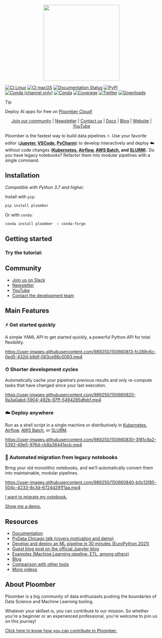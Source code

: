 <p align="center" width="100%">
  <img src="_static/logo.png" height="250">
</p>

[![CI Linux](https://github.com/ploomber/ploomber/actions/workflows/ci-unit-linux.yml/badge.svg)](https://github.com/ploomber/ploomber/actions/workflows/ci-unit-linux.yml/badge.svg)
[![CI macOS](https://github.com/ploomber/ploomber/actions/workflows/ci-unit-macos.yml/badge.svg)](https://github.com/ploomber/ploomber/actions/workflows/ci-unit-macos.yml/badge.svg)
[![Documentation Status](https://readthedocs.org/projects/ploomber/badge/?version=latest)](https://docs.ploomber.io/en/latest/?badge=latest)
[![PyPI](https://badge.fury.io/py/ploomber.svg)](https://badge.fury.io/py/ploomber)
[![Conda (channel only)](https://img.shields.io/conda/vn/conda-forge/ploomber)](https://anaconda.org/conda-forge/ploomber)
[![Conda](https://img.shields.io/conda/pn/conda-forge/ploomber)](https://anaconda.org/conda-forge/ploomber)
[![Coverage](https://coveralls.io/repos/github/ploomber/ploomber/badge.svg?branch=master)](https://coveralls.io/github/ploomber/ploomber?branch=master)
[![Twitter](https://img.shields.io/twitter/follow/ploomber?label=Follow&style=social)](https://twitter.com/intent/user?screen_name=ploomber)
[![Downloads](https://pepy.tech/badge/ploomber)](https://pepy.tech/project/ploomber)

> [!TIP]
> Deploy AI apps for free on [Ploomber Cloud!](https://ploomber.io/?utm_medium=github&utm_source=ploomber)

<p align="center">
  <a href="https://ploomber.io/community">Join our community</a>
  |
  <a href="https://share.hsforms.com/1E7Qa_OpcRPi_MV-segFsaAe6c2g">Newsletter</a>
  |
  <a href="mailto:contact@ploomber.io">Contact us</a>
  |
  <a href="https://docs.ploomber.io/">Docs</a>
  |
  <a href="https://ploomber.io/blog/">Blog</a>
  |  
  <a href="https://www.ploomber.io">Website</a>
  |
  <a href="https://www.youtube.com/channel/UCaIS5BMlmeNQE4-Gn0xTDXQ">YouTube</a>
</p>


Ploomber is the fastest way to build data pipelines ⚡️. Use your favorite editor (**[Jupyter](https://docs.ploomber.io/en/latest/user-guide/jupyter.html), [VSCode](https://docs.ploomber.io/en/latest/user-guide/editors.html), [PyCharm](https://docs.ploomber.io/en/latest/user-guide/editors.html)**) to develop interactively and deploy ☁️ without code changes (**[Kubernetes](https://soopervisor.readthedocs.io/en/latest/tutorials/kubernetes.html), [Airflow](https://soopervisor.readthedocs.io/en/latest/tutorials/airflow.html), [AWS Batch](https://soopervisor.readthedocs.io/en/latest/tutorials/aws-batch.html), and [SLURM](https://soopervisor.readthedocs.io/en/latest/tutorials/slurm.html)**). Do you have legacy notebooks? Refactor them into modular pipelines with a single command.


## Installation

*Compatible with Python 3.7 and higher.*

Install with `pip`:

```sh
pip install ploomber
```

Or with `conda`:

```sh
conda install ploomber -c conda-forge
```

## Getting started

### Try the tutorial:
<p>
  <a href="https://github.com/ploomber/projects/blob/master/guides/first-pipeline/README.md"> </a>
</p>

## Community

* [Join us on Slack](https://ploomber.io/community)
* [Newsletter](https://share.hsforms.com/1E7Qa_OpcRPi_MV-segFsaAe6c2g)
* [YouTube](https://www.youtube.com/channel/UCaIS5BMlmeNQE4-Gn0xTDXQ)
* [Contact the development team](mailto:contact@ploomber.io)

## Main Features

### ⚡️ Get started quickly

A simple YAML API to get started quickly, a powerful Python API for total flexibility.

https://user-images.githubusercontent.com/989250/150660813-fc289c6c-0ed5-432d-b6df-063ce98c0093.mp4

### ⏱ Shorter development cycles

Automatically cache your pipeline’s previous results and only re-compute tasks that have changed since your last execution.

https://user-images.githubusercontent.com/989250/150660820-9a3a0abd-5904-492b-97ff-5494285dfebf.mp4

### ☁️ Deploy anywhere

Run as a shell script in a single machine or distributively in [Kubernetes](https://soopervisor.readthedocs.io/en/latest/tutorials/kubernetes.html), [Airflow](https://soopervisor.readthedocs.io/en/latest/tutorials/airflow.html), [AWS Batch](https://soopervisor.readthedocs.io/en/latest/tutorials/aws-batch.html), or [SLURM](https://soopervisor.readthedocs.io/en/latest/tutorials/slurm.html).

https://user-images.githubusercontent.com/989250/150660830-3f81c9a2-5392-49e5-976d-cb8a38441ecb.mp4


### 📙 Automated migration from legacy notebooks

Bring your old monolithic notebooks, and we’ll automatically convert them into maintainable, modular pipelines.

https://user-images.githubusercontent.com/989250/150660840-b0c12f85-504c-4233-8c3d-6724d291f1aa.mp4


[I want to migrate my notebook.](https://docs.ploomber.io/en/latest/user-guide/refactoring.html)

[Show me a demo.](https://www.youtube.com/watch?v=EJecqsZBr3Q)

## Resources

* [Documentation](https://docs.ploomber.io/)
* [PyData Chicago talk (covers motivation and demo)](https://youtu.be/qUL7QabcKcw)
* [Develop and deploy an ML pipeline in 30 minutes (EuroPython 2021)](https://youtu.be/O8tqiCkIWPs)
* [Guest blog post on the official Jupyter blog](https://blog.jupyter.org/ploomber-maintainable-and-collaborative-pipelines-in-jupyter-acb3ad2101a7)
* [Examples (Machine Learning pipeline, ETL, among others)](https://github.com/ploomber/projects)
* [Blog](https://ploomber.io/)
* [Comparison with other tools](https://ploomber.io/posts/survey)
* [More videos](https://docs.ploomber.io/en/latest/videos.html)

## About Ploomber

Ploomber is a big community of data enthusiasts pushing the boundaries of Data Science and Machine Learning tooling.

Whatever your skillset is, you can contribute to our mission. So whether you're a beginner or an experienced professional, you're welcome to join us on this journey!

[Click here to know how you can contribute to Ploomber.](https://github.com/ploomber/contributing/blob/main/README.md)
